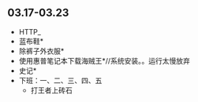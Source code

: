 ##  03.17-03.23

-   HTTP_
-   蓝布鞋*
-   除裤子外衣服*
-   使用惠普笔记本下载海贼王*//系统安装。。运行太慢放弃
-   史记*
-   下班：一、二、三、四、五
    -   打王者上砖石